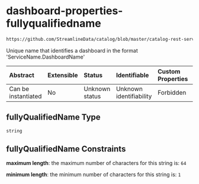 # dashboard-properties-fullyqualifiedname

```txt
https://github.com/StreamlineData/catalog/blob/master/catalog-rest-service/src/main/resources/json/schema/entity/data/dashboard.json#/properties/fullyQualifiedName
```

Unique name that identifies a dashboard in the format 'ServiceName.DashboardName'

| Abstract            | Extensible | Status         | Identifiable            | Custom Properties | Additional Properties | Access Restrictions | Defined In                                                                     |
| :------------------ | :--------- | :------------- | :---------------------- | :---------------- | :-------------------- | :------------------ | :----------------------------------------------------------------------------- |
| Can be instantiated | No         | Unknown status | Unknown identifiability | Forbidden         | Allowed               | none                | [dashboard.json*](https://github.com/StreamlineData/catalog/blob/master/catalog-rest-service/src/main/resources/json/schema/entity/data/dashboard.json "open original schema") |

## fullyQualifiedName Type

`string`

## fullyQualifiedName Constraints

**maximum length**: the maximum number of characters for this string is: `64`

**minimum length**: the minimum number of characters for this string is: `1`
